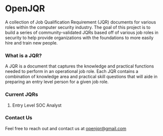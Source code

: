 # OpenJQR
A collection of Job Qualification Requirement (JQR) documents for various roles within the computer security industry. The goal of this project is to build a series of community-validated 
JQRs based off of various job roles in security to help provide organizations with the foundations to more easily hire and train new people.

### What is a JQR?
A JQR is a document that captures the knowledge and practical functions needed to perform in an operational job role.
Each JQR contains a combination of knowledge area and practical skill questions that will aide in preparing an entry level person for a given job role. 

### Current JQRs
1. Entry Level SOC Analyst

### Contact Us
Feel free to reach out and contact us at openjqr@gmail.com

